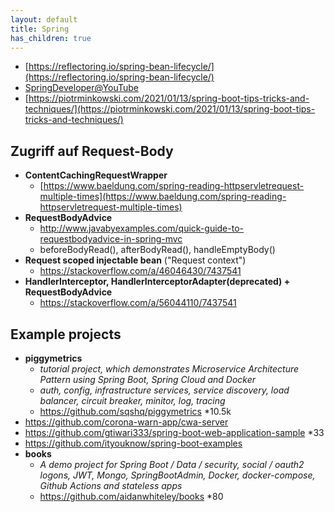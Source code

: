 ```yaml
---
layout: default
title: Spring
has_children: true
---
```


- [https://reflectoring.io/spring-bean-lifecycle/](https://reflectoring.io/spring-bean-lifecycle/)
- [SpringDeveloper@YouTube](https://www.youtube.com/channel/UC7yfnfvEUlXUIfm8rGLwZdA)
- [https://piotrminkowski.com/2021/01/13/spring-boot-tips-tricks-and-techniques/](https://piotrminkowski.com/2021/01/13/spring-boot-tips-tricks-and-techniques/)

## Zugriff auf Request-Body
  - **ContentCachingRequestWrapper**
    - [https://www.baeldung.com/spring-reading-httpservletrequest-multiple-times](https://www.baeldung.com/spring-reading-httpservletrequest-multiple-times)
  - **RequestBodyAdvice**
    - http://www.javabyexamples.com/quick-guide-to-requestbodyadvice-in-spring-mvc
    - beforeBodyRead(), afterBodyRead(), handleEmptyBody()
  - **Request scoped injectable bean** ("Request context")
    - https://stackoverflow.com/a/46046430/7437541
  - **HandlerInterceptor, HandlerInterceptorAdapter(deprecated) + RequestBodyAdvice**
    - https://stackoverflow.com/a/56044110/7437541


## Example projects
- **piggymetrics**
  - *tutorial project, which demonstrates Microservice Architecture Pattern using Spring Boot, Spring Cloud and Docker*
  - *auth, config, infrastructure services, service discovery, load balancer, circuit breaker, minitor, log, tracing*
  - https://github.com/sqshq/piggymetrics *10.5k
- https://github.com/corona-warn-app/cwa-server
- https://github.com/gtiwari333/spring-boot-web-application-sample *33
- https://github.com/ityouknow/spring-boot-examples
- **books**
  - *A demo project for Spring Boot / Data / security, social / oauth2 logons, JWT, Mongo, SpringBootAdmin, Docker, docker-compose, Github Actions and stateless apps*
  - https://github.com/aidanwhiteley/books *80
